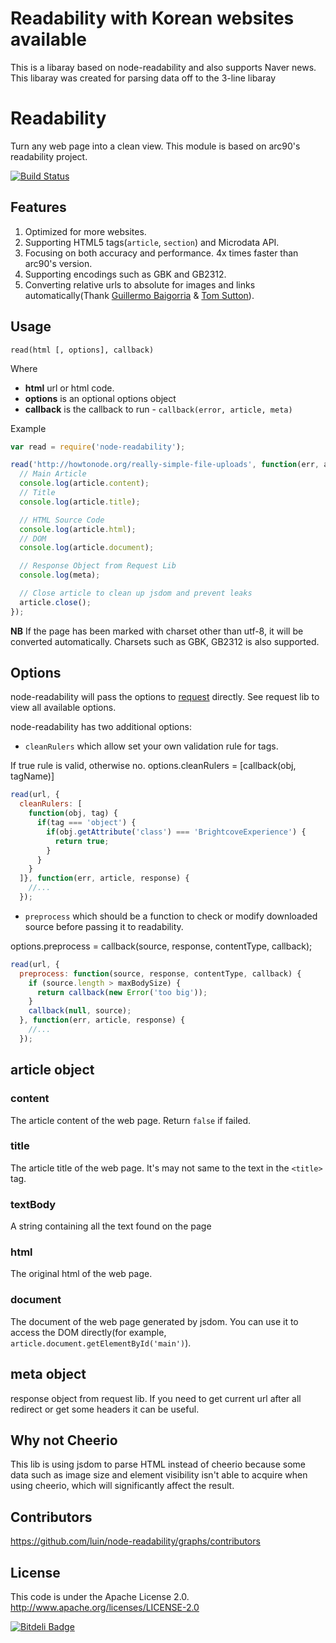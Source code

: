 # Readability with Korean websites available


This is a libaray based on node-readability and also supports Naver news.
This libaray was created for parsing data off to the 3-line libaray


# Readability

Turn any web page into a clean view. This module is based on arc90's readability project.

[![Build Status](https://travis-ci.org/luin/readability.png?branch=master)](https://travis-ci.org/luin/readability)

## Features
1. Optimized for more websites.
2. Supporting HTML5 tags(`article`, `section`) and Microdata API.
3. Focusing on both accuracy and performance. 4x times faster than arc90's version.
3. Supporting encodings such as GBK and GB2312.
4. Converting relative urls to absolute for images and links automatically(Thank [Guillermo Baigorria](https://github.com/gbaygon) & [Tom Sutton](https://github.com/tomsutton1984)).

## Usage

`read(html [, options], callback)`

Where

  * **html** url or html code.
  * **options** is an optional options object
  * **callback** is the callback to run - `callback(error, article, meta)`

Example
```javascript
var read = require('node-readability');

read('http://howtonode.org/really-simple-file-uploads', function(err, article, meta) {
  // Main Article
  console.log(article.content);
  // Title
  console.log(article.title);

  // HTML Source Code
  console.log(article.html);
  // DOM
  console.log(article.document);

  // Response Object from Request Lib
  console.log(meta);

  // Close article to clean up jsdom and prevent leaks
  article.close();
});
```
**NB** If the page has been marked with charset other than utf-8, it will be converted automatically. Charsets such as GBK, GB2312 is also supported.

## Options

node-readability will pass the options to [request](https://github.com/mikeal/request) directly.
See request lib to view all available options.

node-readability has two additional options:

- `cleanRulers` which allow set your own validation rule for tags.

If true rule is valid, otherwise no.
options.cleanRulers = [callback(obj, tagName)]
```javascript
read(url, {
  cleanRulers: [
    function(obj, tag) {
      if(tag === 'object') {
        if(obj.getAttribute('class') === 'BrightcoveExperience') {
          return true;
        }
      }
    }
  ]}, function(err, article, response) {
    //...
  });
```

- `preprocess` which should be a function to check or modify downloaded source before passing it to readability.

options.preprocess = callback(source, response, contentType, callback);
```javascript
read(url, {
  preprocess: function(source, response, contentType, callback) {
    if (source.length > maxBodySize) {
      return callback(new Error('too big'));
    }
    callback(null, source);
  }, function(err, article, response) {
    //...
  });
```


## article object

### content

The article content of the web page. Return `false` if failed.

### title

The article title of the web page. It's may not same to the text in the `<title>` tag.

### textBody

A string containing all the text found on the page

### html

The original html of the web page.

### document
The document of the web page generated by jsdom. You can use it to access the DOM directly(for example, `article.document.getElementById('main')`).

## meta object

response object from request lib. If you need to get current url after all redirect or get some headers it can be useful.

## Why not Cheerio

This lib is using jsdom to parse HTML instead of cheerio because some data such as image size and element visibility isn't able to acquire when using cheerio, which will significantly affect the result.

## Contributors

https://github.com/luin/node-readability/graphs/contributors

## License

This code is under the Apache License 2.0.  http://www.apache.org/licenses/LICENSE-2.0


[![Bitdeli Badge](https://d2weczhvl823v0.cloudfront.net/luin/node-readability/trend.png)](https://bitdeli.com/free "Bitdeli Badge")
